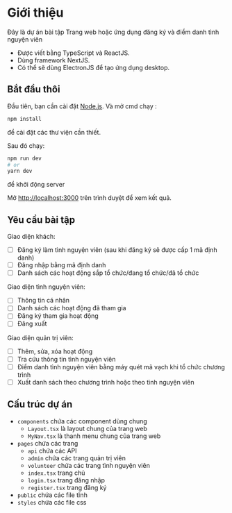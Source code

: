 # Giới thiệu
Đây là dự án bài tập Trang web hoặc ứng dụng đăng ký và điểm danh tình nguyện viên
- Được viết bằng TypeScript và ReactJS.
- Dùng framework NextJS.
- Có thể sẽ dùng ElectronJS để tạo ứng dụng desktop.
## Bắt đầu thôi

Đầu tiên, bạn cần cài đặt [Node.js](https://nodejs.org/en/).
Và mở cmd chạy :
```bash
npm install
```
để cài đặt các thư viện cần thiết.

Sau đó chạy:

```bash
npm run dev
# or
yarn dev
```
để khởi động server

Mở [http://localhost:3000](http://localhost:3000) trên trình duyệt để xem kết quả.

## Yêu cầu bài tập
Giao diện khách:
- [ ] Đăng ký làm tình nguyện viên (sau khi đăng ký sẽ được cấp 1 mã định danh)
- [ ] Đăng nhập bằng mã định danh
- [ ] Danh sách các hoạt động sắp tổ chức/đang tổ chức/đã tổ chức

Giao diện tình nguyện viên:
- [ ] Thông tin cá nhân
- [ ] Danh sách các hoạt động đã tham gia
- [ ] Đăng ký tham gia hoạt động
- [ ] Đăng xuất

Giao diện quản trị viên:
- [ ] Thêm, sửa, xóa hoạt động
- [ ] Tra cứu thông tin tình nguyện viên
- [ ] Điểm danh tình nguyện viên bằng máy quét mã vạch khi tổ chức chương trình
- [ ] Xuất danh sách theo chương trình hoặc theo tình nguyện viên

## Cấu trúc dự án
- `components` chứa các component dùng chung
    - `Layout.tsx` là layout chung của trang web
    - `MyNav.tsx` là thanh menu chung của trang web
- `pages` chứa các trang
    - `api` chứa các API
    - `admin` chứa các trang quản trị viên
    - `volunteer` chứa các trang tình nguyện viên
    - `index.tsx` trang chủ
    - `login.tsx` trang đăng nhập
    - `register.tsx` trang đăng ký
- `public` chứa các file tĩnh
- `styles` chứa các file css
